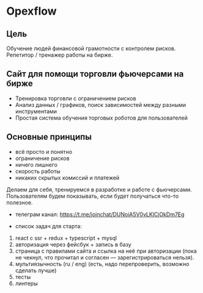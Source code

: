 # Opexflow

## Цель
Обучение людей финансовой грамотности с контролем рисков. Репетитор / тренажер работы на бирже.

## Сайт для помощи торговли фьючерсами на бирже
* Тренировка торговли с ограничением рисков
* Анализ данных / графиков, поиск зависимостей между разными инструментами
* Простая система обучения торговых роботов для пользователей

## Основные принципы
* всё просто и понятно
* ограничение рисков
* ничего лишнего
* cкорость работы
* никаких скрытых комиссий и платежей

Делаем для себя, тренируемся в разработке и работе с фьючерсами. Пользователям будем показывать, если будет получаться что-то полезное.

* телеграм канал: https://t.me/joinchat/DUNoiA5V0vLKlCjOkDm7Eg

* список задач для старта:
1. react с ssr + redux + typescript + mysql
1. авторизация через фейсбук + запись в базу
1. страница с правилами сайта и ссылка на неё при авторизации (пока не чекнул, что прочитал и согласен — зарегистрироваться нельзя).
1. мультиязычность (ru / eng) (есть, надо перепроверить, возможно сделать лучше)
1. тесты
1. линтеры


